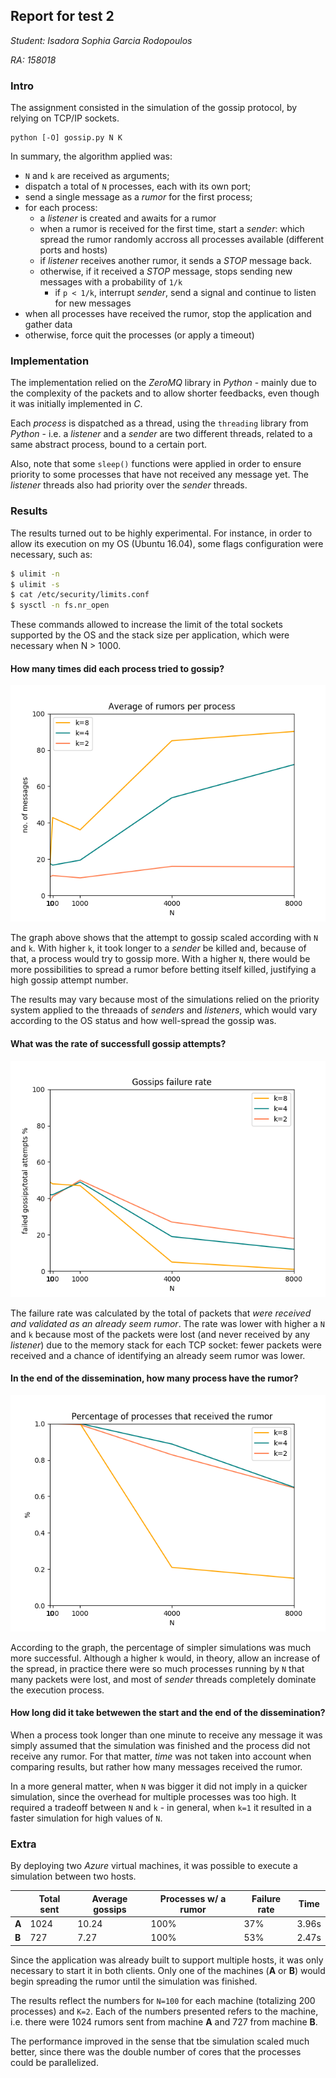 ## Report for test 2

_Student: Isadora Sophia Garcia Rodopoulos_

_RA: 158018_

### Intro
The assignment consisted in the simulation of the gossip protocol, by relying on TCP/IP sockets. 

```
python [-O] gossip.py N K
```

In summary, the algorithm applied was:

* ```N``` and ```k``` are received as arguments;
* dispatch a total of ```N``` processes, each with its own port;
* send a single message as a *rumor* for the first process;
* for each process:
     + a _listener_ is created and awaits for a rumor
     + when a rumor is received for the first time, start a _sender_: which spread the rumor randomly accross all processes available (different ports and hosts)
     + if _listener_ receives another rumor, it sends a *STOP* message back.
     + otherwise, if it received a *STOP* message, stops sending new messages with a probability of ```1/k```
        + if ```p < 1/k```, interrupt _sender_, send a signal and continue to listen for new messages
* when all processes have received the rumor, stop the application and gather data 
* otherwise, force quit the processes (or apply a timeout)

### Implementation
The implementation relied on the _ZeroMQ_ library in _Python_ - mainly due to the complexity of the packets and to allow shorter feedbacks, even though it was initially implemented in _C_.

Each *process* is dispatched as a thread, using the ```threading``` library from _Python_ - i.e. a _listener_ and a _sender_ are two different threads, related to a same abstract process, bound to a certain port.

Also, note that some ```sleep()``` functions were applied in order to ensure priority to some processes that have not received any message yet. The _listener_ threads also had priority over the _sender_ threads.

### Results
The results turned out to be highly experimental. For instance, in order to allow its execution on my OS (Ubuntu 16.04), some flags configuration were necessary, such as:

```bash
$ ulimit -n
$ ulimit -s
$ cat /etc/security/limits.conf
$ sysctl -n fs.nr_open
```

These commands allowed to increase the limit of the total sockets supported by the OS and the stack size per application, which were necessary when N > 1000.

#### How many times did each process tried to gossip?
![Graph](results/avg.png)

The graph above shows that the attempt to gossip scaled according with ```N``` and ```k```. With higher ```k```, it took longer to a _sender_ be killed and, because of that, a process would try to gossip more. With a higher ```N```, there would be more possibilities to spread a rumor before betting itself killed, justifying a high gossip attempt number.

The results may vary because most of the simulations relied on the priority system applied to the threaads of _senders_ and _listeners_, which would vary according to the OS status and how well-spread the gossip was.

#### What was the rate of successfull gossip attempts?

![Graph](results/failure.png)

The failure rate was calculated by the total of packets that *were received and validated as an already seem rumor*. The rate was lower with higher a ```N``` and ```k``` because most of the packets were lost (and never received by any _listener_) due to the memory stack for each TCP socket: fewer packets were received and a chance of identifying an already seem rumor was lower.
     
#### In the end of the dissemination, how many process have the rumor?

![Graph](results/received.png)

According to the graph, the percentage of simpler simulations was much more successful. Although a higher ```k``` would, in theory, allow an increase of the spread, in practice there were so much processes running by ```N``` that many packets were lost, and most of _sender_ threads completely dominate the execution process.
    
#### How long did it take betwewen the start and the end of the dissemination?

When a process took longer than one minute to receive any message it was simply assumed that the simulation was finished and the process did not receive any rumor. For that matter, _time_ was not taken into account when comparing results, but rather how many messages received the rumor.

In a more general matter, when ```N``` was bigger it did not imply in a quicker simulation, since the overhead for multiple processes was too high. It required a tradeoff between ```N``` and ```k``` - in general, when ```k=1``` it resulted in a faster simulation for high values of ```N```.

### Extra
By deploying two _Azure_ virtual machines, it was possible to execute a simulation between two hosts.

| | Total sent | Average gossips | Processes w/ a rumor | Failure rate |  Time  |
| --- | --- | --- | --- | --- | --- |
|**A**| 1024 | 10.24 | 100% | 37% | 3.96s |
|**B**| 727 | 7.27 | 100% | 53% | 2.47s |

Since the application was already built to support multiple hosts, it was only necessary to start it in both clients. Only one of the machines (**A** or **B**) would begin spreading the rumor until the simulation was finished.

The results reflect the numbers for ```N=100``` for each machine (totalizing 200 processes) and ```K=2```. Each of the numbers presented refers to the machine, i.e. there were 1024 rumors sent from machine **A** and 727 from machine **B**.

The performance improved in the sense that tbe simulation scaled much better, since there was the double number of cores that the processes could be parallelized.
